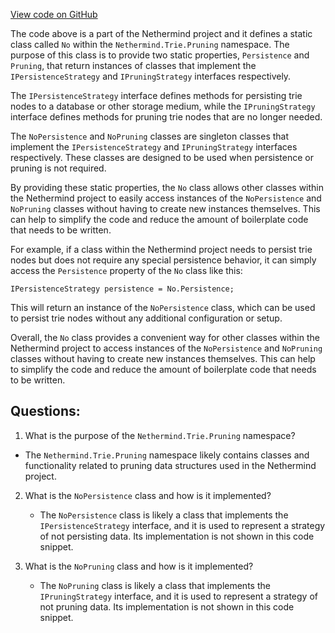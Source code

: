 [View code on GitHub](https://github.com/NethermindEth/nethermind/src/Nethermind/Nethermind.Trie/Pruning/No.cs)

The code above is a part of the Nethermind project and it defines a static class called `No` within the `Nethermind.Trie.Pruning` namespace. The purpose of this class is to provide two static properties, `Persistence` and `Pruning`, that return instances of classes that implement the `IPersistenceStrategy` and `IPruningStrategy` interfaces respectively. 

The `IPersistenceStrategy` interface defines methods for persisting trie nodes to a database or other storage medium, while the `IPruningStrategy` interface defines methods for pruning trie nodes that are no longer needed. 

The `NoPersistence` and `NoPruning` classes are singleton classes that implement the `IPersistenceStrategy` and `IPruningStrategy` interfaces respectively. These classes are designed to be used when persistence or pruning is not required. 

By providing these static properties, the `No` class allows other classes within the Nethermind project to easily access instances of the `NoPersistence` and `NoPruning` classes without having to create new instances themselves. This can help to simplify the code and reduce the amount of boilerplate code that needs to be written. 

For example, if a class within the Nethermind project needs to persist trie nodes but does not require any special persistence behavior, it can simply access the `Persistence` property of the `No` class like this:

```
IPersistenceStrategy persistence = No.Persistence;
```

This will return an instance of the `NoPersistence` class, which can be used to persist trie nodes without any additional configuration or setup. 

Overall, the `No` class provides a convenient way for other classes within the Nethermind project to access instances of the `NoPersistence` and `NoPruning` classes without having to create new instances themselves. This can help to simplify the code and reduce the amount of boilerplate code that needs to be written.
## Questions: 
 1. What is the purpose of the `Nethermind.Trie.Pruning` namespace?
   - The `Nethermind.Trie.Pruning` namespace likely contains classes and functionality related to pruning data structures used in the Nethermind project.

2. What is the `NoPersistence` class and how is it implemented?
   - The `NoPersistence` class is likely a class that implements the `IPersistenceStrategy` interface, and it is used to represent a strategy of not persisting data. Its implementation is not shown in this code snippet.

3. What is the `NoPruning` class and how is it implemented?
   - The `NoPruning` class is likely a class that implements the `IPruningStrategy` interface, and it is used to represent a strategy of not pruning data. Its implementation is not shown in this code snippet.